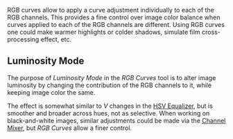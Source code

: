 RGB curves allow to apply a curve adjustment individually to each of the
RGB channels. This provides a fine control over image color balance when
curves applied to each of the RGB channels are different. Using RGB
curves one could make warmer highlights or colder shadows, simulate film
cross-processing effect, etc.

## Luminosity Mode

The purpose of *Luminosity Mode* in the *RGB Curves* tool is to alter
image luminosity by changing the contribution of the RGB channels to it,
while keeping image color the same.

The effect is somewhat similar to *V* changes in the [HSV
Equalizer](HSV_Equalizer "wikilink"), but is smoother and broader across
hues, not as selective. When working on black-and-white images, similar
adjustments could be made via the [Channel
Mixer](Channel_Mixer "wikilink"), but *RGB Curves* allow a finer
control.